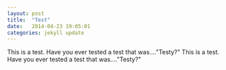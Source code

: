 ```yaml
---
layout: post
title:  "Test"
date:   2014-04-23 19:05:01
categories: jekyll update
---
```


This is a test. Have you ever tested a test that was...."Testy?"
This is a test. Have you ever tested a test that was...."Testy?"


